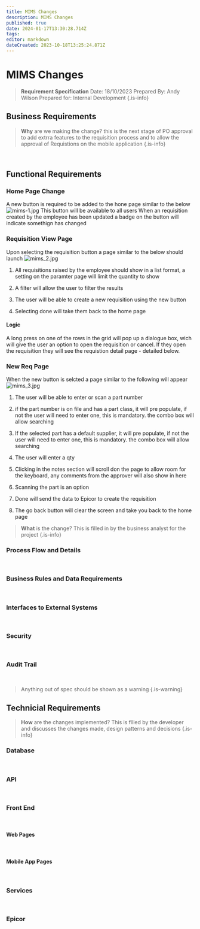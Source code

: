 ```yaml
---
title: MIMS Changes
description: MIMS Changes
published: true
date: 2024-01-17T13:30:28.714Z
tags: 
editor: markdown
dateCreated: 2023-10-18T13:25:24.871Z
---
```


# MIMS Changes

> **Requirement Specification**
> Date: 18/10/2023
> Prepared By: Andy Wilson
> Prepared for: Internal Development
{.is-info}

## Business Requirements

> **Why** are we making the change?
> this is the next stage of PO approval to add extrra features to the requisition process and to allow the approval of Requistions on the mobile application
{.is-info}

<br/>

## Functional Requirements

### Home Page Change
A new button is required to be added to the hone page similar to the below
![mims-1.jpg](/mims-1.jpg)
This button will be available to all users
When an requisition created by the employee has been updated a badge on the button will indicate somethign has changed

### Requisition View Page
Upon selecting the requisition button a page similar to the below should launch
![mims_2.jpg](/mims_2.jpg)

1. All requisitions raised by the employee should show in a list format, a setting on the paramter page will limit the quantity to show

2. A filter will allow the user to filter the results

3. The user will be able to create a new requisition using the new button

4. Selecting done will take them back to the home page

#### Logic

A long press on one of the rows in the grid will pop up a dialogue box, wich will give the user an option to open the requisition or cancel. If they open the requisition they will see the requistion detail page - detailed below.

### New Req Page
When the new button is selcted a page similar to the following will appear
![mims_3.jpg](/mims_3.jpg)

1. The user will be able to enter or scan a part number

2. if the part number is on file and has a part class, it will pre populate, if not the user will need to enter one, this is mandatory. the combo box will allow searching

3. If the selected part has a default supplier, it will pre populate, if not the user will need to enter one, this is mandatory. the combo box will allow searching

4. The user will enter a qty

5. Clicking in the notes section will scroll don the page to allow room for the keyboard, any comments from the approver will also show in here

6. Scanning the part is an option

7. Done will send the data to Epicor to create the requisition

8. The go back button will clear the screen and take you back to the home page



> **What** is the change?
> This is filled in by the business analyst for the project
{.is-info}

### Process Flow and Details
<br/>

### Business Rules and Data Requirements
<br/>

### Interfaces to External Systems
<br/>

### Security
<br/>

### Audit Trail
<br/>

> Anything out of spec should be shown as a warning
{.is-warning}


## Technicial Requirements

> **How** are the changes implemented?
> This is fllled by the developer and discusses the changes made, design patterns and decisions
{.is-info}

### Database
<br/>

### API
<br/>

### Front End
<br/>

#### Web Pages
<br/>

#### Mobile App Pages
<br/>

### Services
<br/>

### Epicor

